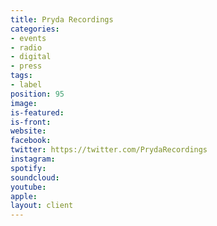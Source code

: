 ```yaml
---
title: Pryda Recordings
categories:
- events
- radio
- digital
- press
tags:
- label
position: 95
image: 
is-featured: 
is-front: 
website: 
facebook: 
twitter: https://twitter.com/PrydaRecordings
instagram: 
spotify: 
soundcloud: 
youtube: 
apple: 
layout: client
---
```



